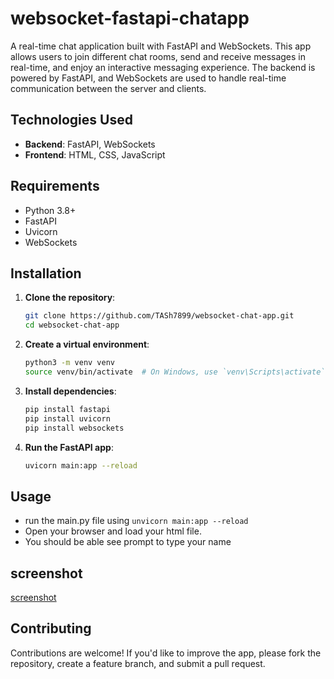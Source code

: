 # websocket-fastapi-chatapp

A real-time chat application built with FastAPI and WebSockets. This app allows users to join different chat rooms, send and receive messages in real-time, and enjoy an interactive messaging experience. The backend is powered by FastAPI, and WebSockets are used to handle real-time communication between the server and clients.


## Technologies Used

- **Backend**: FastAPI, WebSockets
- **Frontend**: HTML, CSS, JavaScript 

## Requirements

- Python 3.8+
- FastAPI
- Uvicorn
- WebSockets

## Installation

1. **Clone the repository**:

   ```bash
   git clone https://github.com/TASh7899/websocket-chat-app.git
   cd websocket-chat-app
   ```

2. **Create a virtual environment**:

   ```bash
   python3 -m venv venv
   source venv/bin/activate  # On Windows, use `venv\Scripts\activate`
   ```

3. **Install dependencies**:

   ```bash
   pip install fastapi
   pip install uvicorn
   pip install websockets   
   ```

4. **Run the FastAPI app**:

   ```bash
   uvicorn main:app --reload
   ```

## Usage

- run the main.py file using `unvicorn main:app --reload`
- Open your browser and load your html file.
- You should be able see prompt to type your name

## screenshot
[screenshot](src/Screenshot_20250425_190847.png)

## Contributing

Contributions are welcome! If you'd like to improve the app, please fork the repository, create a feature branch, and submit a pull request.

